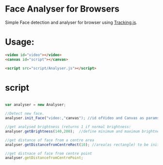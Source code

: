 # Face Analyser for Browsers

Simple Face detection and analyser for browser using [Tracking.js](https://trackingjs.com).

# Usage:

``` html
<video id="video"></video>
<canvas id="script"></canvas>

<script src="script/Analyser.js"></script>

```
# script

``` javascript

var analyser = new Analyser;

//Detect new face.
analyser.init_Face("video:,"canvas"); //id ofVideo and Canvas as params

//get analysed brightness (returns 1 if normal brightness:
analyser.getBrightness(140,200);  //define minimum and maximum brightness as params

//get distance of face from a centre area
analyser.getDistancefromCentreRect(10); //area(as rectangle) to be initialized as centre(in percentage) as params

//get distnace of face from centre point
analyser.getDistancefromCentrePoint;

```
